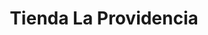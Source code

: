 ---
title: "Tienda La Providencia"
url: /zona-19-ciudad-de-guatemala/tienda-la-providencia/
shop: Kiosk
---